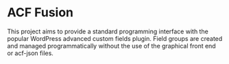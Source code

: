 # ACF Fusion

This project aims to provide a standard programming interface with the popular WordPress advanced custom fields plugin. Field groups are created and managed programmatically without the use of the graphical front end or acf-json files. 
